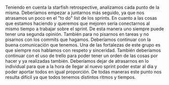 Teniendo en cuenta la starfish retrospective, analizamos cada punto de la misma.
Deberíamos empezar a juntarnos más seguido, ya que nos atrasamos un poco en el "to do" list de los sprints.
En cuanto a las cosas que estamos haciendo y queremos que mejoren sería conectarnos al mismo tiempo a trabajar sobre el sprint. De esta manera uno siempre puede tener una segunda opinión. También para no pisarnos en tareas y no pisarnos con los commits que hagamos.
Deberíamos continuar con la buena comunicación que tenemos. Una de las fortalezas de este grupo es que siempre nos hablamos con respeto y sinceridad.
También deberíamos continuar con el uso de trello para poder tener un orden de las cosas por hacer y ya realizadas también.
Deberíamos dejar de atrasarnos en lo individual para que a la hora de llegar al nuevo sprint poder estar al día y poder aportar todos en igual proporción. De todas maneras este punto nos resulta difícil ya que todos tenemos distintos ritmos y tiempos.